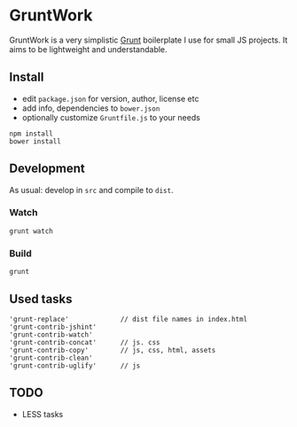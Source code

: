 # GruntWork

GruntWork is a very simplistic [Grunt](http://gruntjs.com/) boilerplate I use for small JS projects. It aims to be lightweight and understandable.

## Install

* edit `package.json` for version, author, license etc
* add info, dependencies to `bower.json`
* optionally customize `Gruntfile.js` to your needs

```!bash
npm install
bower install
```

## Development

As usual: develop in `src` and compile to `dist`.

### Watch

```!bash
grunt watch
```

### Build

```!bash
grunt
```

## Used tasks

```
'grunt-replace'             // dist file names in index.html
'grunt-contrib-jshint'
'grunt-contrib-watch'
'grunt-contrib-concat'      // js. css
'grunt-contrib-copy'        // js, css, html, assets
'grunt-contrib-clean'
'grunt-contrib-uglify'      // js

```
## TODO

 * LESS tasks
